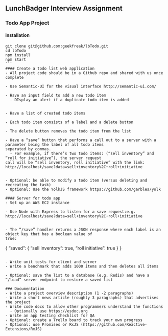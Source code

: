 ## LunchBadger Interview Assignment
### Todo App Project

#### installation
```
git clone git@github.com:geekfreak/lbTodo.git
cd lbTodo
npm install
npm start
```￼
#### Create a todo list web application
- All project code should be in a Github repo and shared with us once complete

- Use Semantic-UI for the visual interface http://semantic-ui.com/

- Have an input field to add a new todo item
  - DIsplay an alert if a duplicate todo item is added


- Have a list of created todo items

- Each todo item consists of a label and a delete button

- The delete button removes the todo item from the list

- Have a “save” button that performs a call out to a server with a parameter being the label of all todo items
separated by commas.
  - For example, if there’s two todo items: (“sell inventory” and “roll for initiative”), the server request
call will be “sell inventory, roll initiative” with the link:
http://localhost/save?data=sell+inventory%2C+roll+initiative


- Optional: be able to modify a todo item (versus deleting and recreating the task)
- Optional: Use the YolkJS framework https://github.com/garbles/yolk

#### Server for todo app
- Set up an AWS EC2 instance

- Use Node with Express to listen for a save request:e.g. http://localhost/save?data=sell+inventory%2C+roll+initiative


- The “/save” handler returns a JSON response where each label is an object key that has a boolean value of
true:
```
  {
  “saved”: {
    “sell inventory”: true,
    “roll initiative”: true
    }
  }
```

- Write unit tests for client and server
- Write a benchmark that adds 1000 items and then deletes all items

- Optional: save the list to a database (e.g. Redis) and have a “/load” server endpoint to restore a saved list

### Documentation
- Write a project overview description (1 -2 paragraphs)
- Write a short news article (roughly 3 paragraphs) that advertises the project
- Write code docs to allow other programmers understand the functions
  - Optionally use https://esdoc.org
- Write an app testing checklist for QA
- Optional: create a Trello board to track your own progress
- Optional: use Promises or RxJS (https://github.com/Reactive-Extensions/RxJS)
